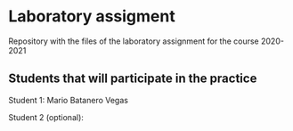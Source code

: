 # Laboratory assigment

Repository with the files of the laboratory assignment for the course 2020-2021

## Students that will participate in the practice

Student 1: Mario Batanero Vegas

Student 2 (optional):
